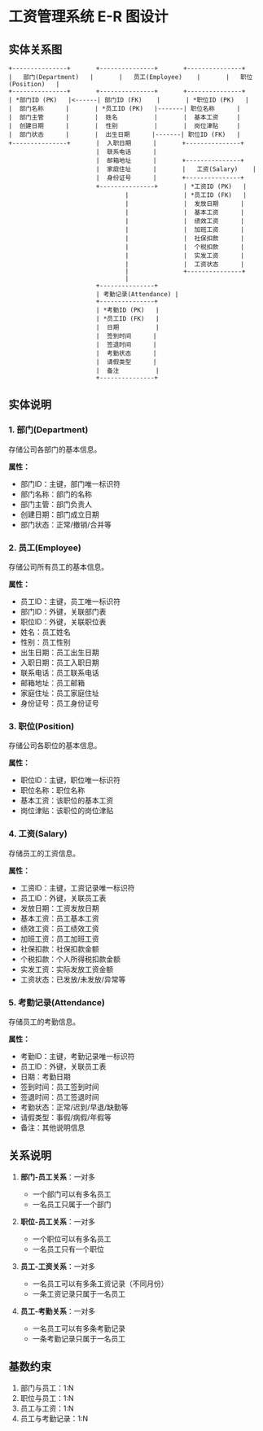 # 工资管理系统 E-R 图设计

## 实体关系图

```
+---------------+       +---------------+       +---------------+
|   部门(Department)   |       |   员工(Employee)    |       |   职位(Position)   |
+---------------+       +---------------+       +---------------+
| *部门ID (PK)   |<------| 部门ID (FK)    |       | *职位ID (PK)   |
|  部门名称      |       | *员工ID (PK)   |-------| 职位名称      |
|  部门主管      |       |  姓名          |       |  基本工资     |
|  创建日期      |       |  性别          |       |  岗位津贴     |
|  部门状态      |       |  出生日期      |-------| 职位ID (FK)   |
+---------------+       |  入职日期      |       +---------------+
                        |  联系电话      |
                        |  邮箱地址      |       +---------------+
                        |  家庭住址      |       |   工资(Salary)    |
                        |  身份证号      |       +---------------+
                        +---------------+       | *工资ID (PK)   |
                                |               | *员工ID (FK)   |
                                |               |  发放日期      |
                                |               |  基本工资      |
                                |               |  绩效工资      |
                                |               |  加班工资      |
                                |               |  社保扣款      |
                                |               |  个税扣款      |
                                |               |  实发工资      |
                                |               |  工资状态      |
                                |               +---------------+
                                |
                        +---------------+
                        | 考勤记录(Attendance) |
                        +---------------+
                        | *考勤ID (PK)   |
                        | *员工ID (FK)   |
                        |  日期          |
                        |  签到时间      |
                        |  签退时间      |
                        |  考勤状态      |
                        |  请假类型      |
                        |  备注          |
                        +---------------+
```

## 实体说明

### 1. 部门(Department)
存储公司各部门的基本信息。

**属性：**
- 部门ID：主键，部门唯一标识符
- 部门名称：部门的名称
- 部门主管：部门负责人
- 创建日期：部门成立日期
- 部门状态：正常/撤销/合并等

### 2. 员工(Employee)
存储公司所有员工的基本信息。

**属性：**
- 员工ID：主键，员工唯一标识符
- 部门ID：外键，关联部门表
- 职位ID：外键，关联职位表
- 姓名：员工姓名
- 性别：员工性别
- 出生日期：员工出生日期
- 入职日期：员工入职日期
- 联系电话：员工联系电话
- 邮箱地址：员工邮箱
- 家庭住址：员工家庭住址
- 身份证号：员工身份证号

### 3. 职位(Position)
存储公司各职位的基本信息。

**属性：**
- 职位ID：主键，职位唯一标识符
- 职位名称：职位名称
- 基本工资：该职位的基本工资
- 岗位津贴：该职位的岗位津贴

### 4. 工资(Salary)
存储员工的工资信息。

**属性：**
- 工资ID：主键，工资记录唯一标识符
- 员工ID：外键，关联员工表
- 发放日期：工资发放日期
- 基本工资：员工基本工资
- 绩效工资：员工绩效工资
- 加班工资：员工加班工资
- 社保扣款：社保扣款金额
- 个税扣款：个人所得税扣款金额
- 实发工资：实际发放工资金额
- 工资状态：已发放/未发放/异常等

### 5. 考勤记录(Attendance)
存储员工的考勤信息。

**属性：**
- 考勤ID：主键，考勤记录唯一标识符
- 员工ID：外键，关联员工表
- 日期：考勤日期
- 签到时间：员工签到时间
- 签退时间：员工签退时间
- 考勤状态：正常/迟到/早退/缺勤等
- 请假类型：事假/病假/年假等
- 备注：其他说明信息

## 关系说明

1. **部门-员工关系**：一对多
   - 一个部门可以有多名员工
   - 一名员工只属于一个部门

2. **职位-员工关系**：一对多
   - 一个职位可以有多名员工
   - 一名员工只有一个职位

3. **员工-工资关系**：一对多
   - 一名员工可以有多条工资记录（不同月份）
   - 一条工资记录只属于一名员工

4. **员工-考勤关系**：一对多
   - 一名员工可以有多条考勤记录
   - 一条考勤记录只属于一名员工

## 基数约束

1. 部门与员工：1:N
2. 职位与员工：1:N
3. 员工与工资：1:N
4. 员工与考勤记录：1:N 